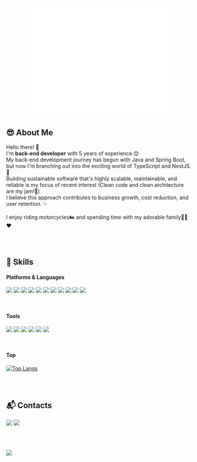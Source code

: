 <div align="center">
  <img src="https://github.com/iambeaukim/iambeaukim/blob/main/github_logo_beau-ezgif.com-resize.gif"/>
</div>

<!-- snake contribution !! -->
<!-- ![snake gif](https://github.com/iambeaukim/iambeaukim/blob/output/github-contribution-grid-snake.svg) -->

## 😎 About Me

<p>
  Hello there!   👋&nbsp;  <br/>
  I'm <b>back-end developer</b> with 5 years of experience.😊 <br/>
  My back-end development journey has begun with Java and Spring Boot, but now I'm branching out into the exciting world of TypeScript and NestJS. 🚀<br/>
  Building sustainable software that's highly scalable, maintainable, and reliable is my focus of recent interest (Clean code and clean architecture are my jam!💖)<br/>
  I believe this approach contributes to business growth, cost reduction, and user retention. ✨
  <br/><br/>
  I enjoy riding motorcycles🏍️ and spending time with my adorable family👰🐶❤️<br/>
</p>

<br/><br/>


## 💪 Skills
#### Platforms & Languages
<p>
  <img src="https://img.shields.io/badge/java-%23ED8B00.svg?style=for-the-badge&logo=openjdk&logoColor=white"/>
  <img src="https://img.shields.io/badge/spring-%236DB33F.svg?style=for-the-badge&logo=spring&logoColor=white"/>
  <img src="https://img.shields.io/badge/typescript-%23007ACC.svg?style=for-the-badge&logo=typescript&logoColor=white"/>
  <img src="https://img.shields.io/badge/nestjs-%23E0234E.svg?style=for-the-badge&logo=nestjs&logoColor=white"/>
  <img src="https://img.shields.io/badge/node.js-6DA55F?style=for-the-badge&logo=node.js&logoColor=white"/>
  <img src="https://img.shields.io/badge/mysql-4479A1.svg?style=for-the-badge&logo=mysql&logoColor=white"/>
  <img src="https://img.shields.io/badge/postgres-%23316192.svg?style=for-the-badge&logo=postgresql&logoColor=white"/>
  <img src="https://img.shields.io/badge/MongoDB-%234ea94b.svg?style=for-the-badge&logo=mongodb&logoColor=white"/>
  <img src="https://img.shields.io/badge/redis-%23DD0031.svg?style=for-the-badge&logo=redis&logoColor=white"/>
  <img src="https://img.shields.io/badge/AWS-%23FF9900.svg?style=for-the-badge&logo=amazon-aws&logoColor=white"/>
  <img src="https://img.shields.io/badge/Rabbitmq-FF6600?style=for-the-badge&logo=rabbitmq&logoColor=white"/>
</p>

<br/>

#### Tools
<p>
  <img src="https://img.shields.io/badge/IntelliJIDEA-000000.svg?style=for-the-badge&logo=intellij-idea&logoColor=white"/>
  <img src="https://img.shields.io/badge/Postman-FF6C37?style=for-the-badge&logo=postman&logoColor=white"/>
  <img src="https://img.shields.io/badge/-Swagger-%23Clojure?style=for-the-badge&logo=swagger&logoColor=white"/>
  <img src="https://img.shields.io/badge/jira-%230A0FFF.svg?style=for-the-badge&logo=jira&logoColor=white"/>
  <img src="https://img.shields.io/badge/Notion-%23000000.svg?style=for-the-badge&logo=notion&logoColor=white"/>
  <img src="https://img.shields.io/badge/Slack-4A154B?style=for-the-badge&logo=slack&logoColor=white"/>
</p>

<br/>

#### Top

[![Top Langs](https://github-readme-stats.vercel.app/api/top-langs/?username=iambeaukim)](https://github.com/iambeaukim/github-readme-stats)

<br/><br/>

## 📬 Contacts
<p>
  <a href="https://developerkgh.tistory.com/" target="_blank"><img src="https://img.shields.io/badge/Tech_Blog-DD0B78?style=flat-square&logo=GitHub%20Sponsors&logoColor=white"/></a>
  <a href="mailto:developerkgh@gmail.com" target="_blank"><img src="https://img.shields.io/badge/developerkgh@gmail.com-EA4335?style=flat-square&logo=Gmail&logoColor=white"/></a>
</p>

<br/><br/>

<p>
<a href="https://hits.seeyoufarm.com"><img src="https://hits.seeyoufarm.com/api/count/incr/badge.svg?url=https%3A%2F%2Fgithub.com%2Fiambeaukim&count_bg=%2379C83D&title_bg=%23555555&icon=&icon_color=%23E7E7E7&title=hits&edge_flat=false"/></a>   
</p>



